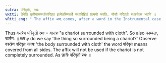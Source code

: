 ```yaml
---
sutra: परिवृतो, रथः
vRtti: तेनेति तृतीयासमर्थात्परिवृत इत्येतस्मिन्नर्थे यथाविहितं प्रत्ययो भवति, योसौ परिवृतो रथश्चेत्स भवति ॥
vRtti_eng: " The affix अण् comes, after a word in the Instrumental case in construction, in the sense of 'surrounded' the thing so surrounded being 'a chariot'."
---
```

Thus वस्त्रेण परिवृतो रथः = वास्त्रः "a chariot surrounded with cloth". So also काम्बलः, चार्मणः ॥ Why do we say 'the thing so surrounded being a chariot?' Observe वस्त्रेण परिवृतः कायः 'the body surrounded with cloth' the word परिवृत means covered from all sides. The affix will not be used if the chariot is not completely surrounded. As छात्रैः परिवृतो रथः ॥

